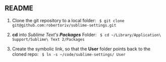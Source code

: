 ## README ##

1. Clone the git repository to a local folder: ` $ git clone git@github.com:robertoriv/sublime-settings.git`

2. __cd__ into _Sublime Text's __Packages___ Folder: ` $ cd ~/Library/Application\ Support/Sublime\ Text 2/Packages`

3. Create the symbolic link, so that the **User** folder points back to the cloned repo: ` $ ln -s ~/code/sublime-settings/ User`